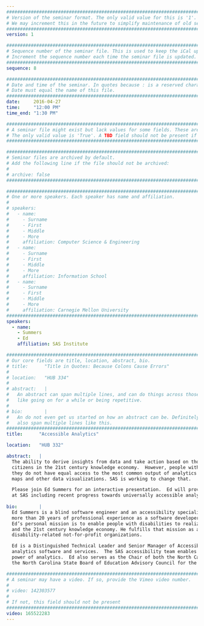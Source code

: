 ```yaml
---
################################################################################
# Version of the seminar format. The only valid value for this is '1'. 
# We may increment this in the future to simplify maintenance of old seminars.
################################################################################
version: 1

################################################################################
# Sequence number of the seminar file. This is used to keep the iCal up to date.
# Increment the sequence number each time the seminar file is updated.
################################################################################
sequence: 8

################################################################################
# Date and time of the seminar. In quotes because : is a reserved character.
# Date must equal the name of this file.
################################################################################
date:     2016-04-27
time:     "12:00 PM"
time_end: "1:30 PM"

################################################################################
# A seminar file might exist but lack values for some fields. These are 'TBD'. 
# The only valid value is 'True'. A TBD field should not be present if 'False'.
################################################################################

################################################################################
# Seminar files are archived by default.
# Add the following line if the file should not be archived:
#
# archive: false
################################################################################

################################################################################
# One or more speakers. Each speaker has name and affiliation.
#
# speakers:
#   - name: 
#     - Surname
#     - First
#     - Middle
#     - More
#     affiliation: Computer Science & Engineering 
#   - name: 
#     - Surname
#     - First
#     - Middle
#     - More
#     affiliation: Information School 
#   - name: 
#     - Surname
#     - First
#     - Middle
#     - More
#     affiliation: Carnegie Mellon University 
################################################################################
speakers:
  - name:
    - Summers
    - Ed
    affiliation: SAS Institute

################################################################################
# Our core fields are title, location, abstract, bio.
# title:      "Title in Quotes: Because Colons Cause Errors"
# 
# location:   "HUB 334"
# 
# abstract:   |
#   An abstract can span multiple lines, and can do things across those lines,
#   like going on for a while or being repetitive.
# 
# bio:        |
#   An do not even get us started on how an abstract can be. Definitely can
#   also span multiple lines like this.
################################################################################
title:      "Accessible Analytics"

location:   "HUB 332"

abstract:   |
  The ability to derive insights from data and take action based on those insights are essential skills for all 
  citizens in the 21st century knowledge economy.  However, people with disabilities are at a disadvantage because 
  they do not have equal access to the most common output of analytics workflows - interactive digital charts, graphs, 
  maps and other data visualizations. SAS is working to change that. 

  Please join Ed Summers for an interactive presentation.  Ed will provide an overview of the accessibility program 
  at SAS including recent progress towards universally accessible analytics and data visualization.
  
bio:        |
  Ed Summers is a blind software engineer and an accessibility specialist. He has a B.S. in Computer Science and 
  more than 20 years of professional experience as a software developer and a development manager. 
  Ed’s personal mission is to enable people with disabilities to realize their full potential in the classroom 
  and the 21st century knowledge economy. He fulfills that mission as a leader in the software industry and 
  disability-related not-for-profit organizations. 

  Ed is a Distinguished Technical Leader and Senior Manager of Accessibility at SAS - the market leader in business 
  analytics software and services.  The SAS accessibility team enables users of all abilities to access the 
  power of analytics.  Ed also serves as the Chair of both the North Carolina Commission for the Blind and 
  the North Carolina State Board of Education Advisory Council for the Governor Morehead School for the Blind.

################################################################################
# A seminar may have a video. If so, provide the Vimeo video number.
#
# video: 142303577
#
# If not, this field should not be present 
################################################################################
video: 165522283
---
```

